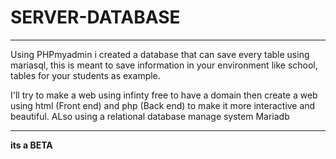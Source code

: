 # SERVER-DATABASE
---

Using PHPmyadmin i created a database that can save every table using mariasql, this is meant to save information in your environment like school, tables for your students as example.

I'll try to make a web using infinty free to have a domain then create a web using html (Front end) and php (Back end) to make it more interactive and beautiful.
ALso using a relational database manage system Mariadb

---
**its a BETA**
